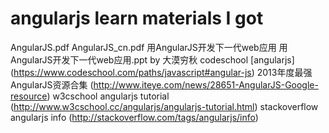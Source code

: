 angularjs learn materials I got
======

AngularJS.pdf
AngularJS_cn.pdf 用AngularJS开发下一代web应用
用AngularJS开发下一代web应用.ppt by 大漠穷秋
codeschool [angularjs] (https://www.codeschool.com/paths/javascript#angular-js)
2013年度最强AngularJS资源合集 (http://www.iteye.com/news/28651-AngularJS-Google-resource)
w3cschool angularjs tutorial (http://www.w3cschool.cc/angularjs/angularjs-tutorial.html)
stackoverflow angularjs info (http://stackoverflow.com/tags/angularjs/info)
